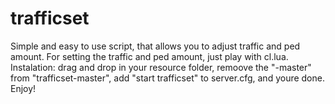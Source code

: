 # trafficset
Simple and easy to use script, that allows you to adjust traffic and ped amount. For setting the traffic and ped amount, just play with cl.lua.
Instalation: drag and drop in your resource folder, remoove the "-master" from "trafficset-master", add "start trafficset" to server.cfg, and youre done. Enjoy!
